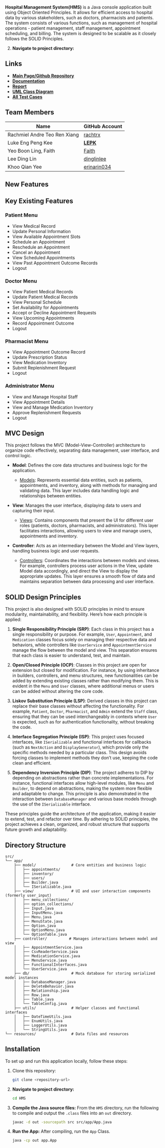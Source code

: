 **Hospital Management System(HMS)** is a Java console application built using Object Oriented Principles. It allows for efficient access to hospital data by various stakeholders, such as doctors, pharmacists and patients. The system consists of various functions, such as management of hospital operations - patient management, staff management, appointment scheduling, and billing. The system is designed to be scalable as it closely follows the SOLID Principles.

2. **Navigate to project directory:**
## Links
- **[Main Page/Github Repository](https://github.com/rachtrx/HMS)**
- **[Documentation](https://example.com/documentation)**
- **[Report](https://example.com/report)**
- **[UML Class Diagram](https://example.com/report)**
- **[All Test Cases](https://example.com/report)**

## Team Members

| Name                          | GitHub Account                                       |
|-------------------------------|------------------------------------------------------|
| Rachmiel Andre Teo Ren Xiang  | [rachtrx](https://github.com/rachtrx)                |            
| Luke Eng Peng Kee             | [__LEPK__](https://github.com/LEPK02)               |
| Yeo Boon Ling, Faith          | [Faith](https://github.com/Faith-Yeo)                | 
| Lee Ding Lin                  | [dinglinlee](https://github.com/dinglinlee)          | 
| Khoo Qian Yee                 | [erinarin034](https://github.com/erinarin034)        |

## New Features

## Key Existing Features

### Patient Menu
- View Medical Record
- Update Personal Information
- View Available Appointment Slots
- Schedule an Appointment
- Reschedule an Appointment
- Cancel an Appointment
- View Scheduled Appointments
- View Past Appointment Outcome Records
- Logout

### Doctor Menu
- View Patient Medical Records
- Update Patient Medical Records
- View Personal Schedule
- Set Availability for Appointments
- Accept or Decline Appointment Requests
- View Upcoming Appointments
- Record Appointment Outcome
- Logout

### Pharmacist Menu
- View Appointment Outcome Record
- Update Prescription Status
- View Medication Inventory
- Submit Replenishment Request
- Logout

### Administrator Menu
- View and Manage Hospital Staff
- View Appointment Details
- View and Manage Medication Inventory
- Approve Replenishment Requests
- Logout

## MVC Design

This project follows the MVC (Model-View-Controller) architecture to organize code effectively, separating data management, user interface, and control logic.

- **Model**: Defines the core data structures and business logic for the application.
  - [Models](./src/app/model/): Represents essential data entities, such as patients, appointments, and inventory, along with methods for managing and validating data. This layer includes data handling logic and relationships between entities.
  
- **View**: Manages the user interface, displaying data to users and capturing their input.
  - [Views](./src/app/view/): Contains components that present the UI for different user roles (patients, doctors, pharmacists, and administrators). This layer facilitates interactions, allowing users to view and manage users, appointments and inventory.
  
- **Controller**: Acts as an intermediary between the Model and View layers, handling business logic and user requests.
  - [Controllers](./src/app/controller/): Coordinates the interactions between models and views. For example, controllers process user actions in the View, update Model data accordingly, and direct the View to display the appropriate updates. This layer ensures a smooth flow of data and maintains separation between data processing and user interface.

## SOLID Design Principles

This project is also designed with SOLID principles in mind to ensure modularity, maintainability, and flexibility. Here’s how each principle is applied:

1. **Single Responsibility Principle (SRP)**: Each class in this project has a single responsibility or purpose. For example, `User`, `Appointment`, and `Medication` classes focus solely on managing their respective data and behaviors, while controllers like `UserService` and `AppointmentService` manage the flow between the model and view. This separation ensures that each class is easier to understand, test, and maintain.

2. **Open/Closed Principle (OCP)**: Classes in this project are open for extension but closed for modification. For instance, by using inheritance in builders, controllers, and menu structures, new functionalities can be added by extending existing classes rather than modifying them. This is evident in the `Menu` and `User` classes, where additional menus or users can be added without altering the core code.

3. **Liskov Substitution Principle (LSP)**: Derived classes in this project can replace their base classes without affecting the functionality. For example, `Patient`, `Doctor`, `Pharmacist`, and `Admin` extend the `Staff` class, ensuring that they can be used interchangeably in contexts where `User` is expected, such as for authentication functionality, without breaking the code.

4. **Interface Segregation Principle (ISP)**: This project uses focused interfaces, like `ISerializable` and functional interfaces for callbacks (such as `NextAction` and `DisplayGenerator`), which provide only the specific methods needed by a particular class. This design avoids forcing classes to implement methods they don’t use, keeping the code clean and efficient.

5. **Dependency Inversion Principle (DIP)**: The project adheres to DIP by depending on abstractions rather than concrete implementations. For instance, functional interfaces allow high-level modules, like `Menu` and `Builder`, to depend on abstractions, making the system more flexible and adaptable to change. This principle is also demonstrated in the interaction between `DatabaseManager` and various base models through the use of the `ISerializable` interface.

These principles guide the architecture of the application, making it easier to extend, test, and refactor over time. By adhering to SOLID principles, the project achieves a clean, organized, and robust structure that supports future growth and adaptability.

## Directory Structure
```plaintext
src/
└── app/
    ├── model/                # Core entities and business logic
    │   ├── appointments/
    │   ├── inventory/
    │   ├── users/
    │   ├── Builder.java
    │   └── ISerializable.java
    ├── view/                 # UI and user interaction components (formerly user_input)
    │   ├── menu_collections/
    │   ├── option_collections/
    │   ├── Input.java
    │   ├── InputMenu.java
    │   ├── Menu.java
    │   ├── MenuState.java
    │   ├── Option.java
    │   ├── OptionMenu.java
    │   └── OptionTable.java
    ├── controller/          # Manages interactions between model and view
    │   ├── AppointmentService.java
    │   ├── CsvReaderService.java
    │   ├── MedicationService.java
    │   ├── MenuService.java
    │   ├── FunctionalInterfaces.java
    │   └── UserService.java
    ├── db/                   # Mock database for storing serialized model instances
    │   ├── DatabaseManager.java
    │   ├── DeleteBehavior.java
    │   ├── Relationship.java
    │   ├── Row.java
    │   ├── Table.java
    │   └── TableConfig.java
    ├── utils/                # Helper classes and functional interfaces
    │   ├── DateTimeUtils.java
    │   ├── EnumUtils.java
    │   ├── LoggerUtils.java
    │   └── StringUtils.java
└── resources/                # Data files and resources
```

## Installation
To set up and run this application locally, follow these steps:
1. Clone this repository:
   ```bash
   git clone <repository-url>

2. **Navigate to project directory:**
    ```bash
    cd HMS
    ```

3. **Compile the Java source files:**
    From the `HMS` directory, run the following to compile and output the `.class` files into an `out` directory.
    ```bash
    javac -d out -sourcepath src src/app/App.java
    ```

4. **Run the App:**
    After compiling, run the `App` Class.
    ```bash
    java -cp out app.App
    ```